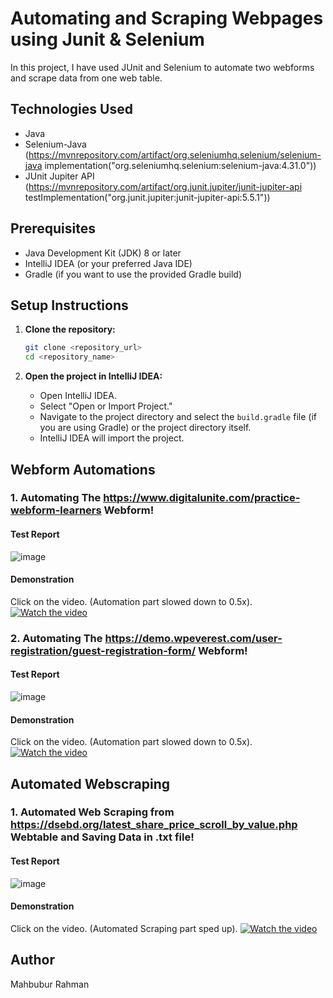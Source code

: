 # Automating and Scraping Webpages using Junit & Selenium 
In this project, I have used JUnit and Selenium to automate two webforms and scrape data from one web table. 

## Technologies Used

 * Java
 * Selenium-Java (https://mvnrepository.com/artifact/org.seleniumhq.selenium/selenium-java
implementation("org.seleniumhq.selenium:selenium-java:4.31.0"))
 * JUnit Jupiter API (https://mvnrepository.com/artifact/org.junit.jupiter/junit-jupiter-api
testImplementation("org.junit.jupiter:junit-jupiter-api:5.5.1"))

 ## Prerequisites

 * Java Development Kit (JDK) 8 or later
 * IntelliJ IDEA (or your preferred Java IDE)
 * Gradle (if you want to use the provided Gradle build)

## Setup Instructions

 1.  **Clone the repository:**

     ```bash
     git clone <repository_url>
     cd <repository_name>
     ```

 2.  **Open the project in IntelliJ IDEA:**

     * Open IntelliJ IDEA.
     * Select "Open or Import Project."
     * Navigate to the project directory and select the `build.gradle` file (if you are using Gradle) or the project directory itself.
     * IntelliJ IDEA will import the project.


## Webform Automations 

### 1. Automating The https://www.digitalunite.com/practice-webform-learners Webform!
#### Test Report 
![image](https://github.com/user-attachments/assets/fdf3fb09-de0f-4f59-90b9-b0b837112270)
#### Demonstration 
Click on the video. (Automation part slowed down to 0.5x). 
[![Watch the video](https://github.com/raadxrahman/JunitAutomation/blob/master/src/test/resources/Demonstration/img.png)](https://youtu.be/_ZRsSk_uDWA)


### 2. Automating The https://demo.wpeverest.com/user-registration/guest-registration-form/ Webform!
#### Test Report 
![image](https://github.com/user-attachments/assets/895a72bc-58d7-426c-ae36-ed3a7e0dd322)
#### Demonstration 
Click on the video. (Automation part slowed down to 0.5x). 
[![Watch the video](https://github.com/raadxrahman/JunitAutomation/blob/master/src/test/resources/Demonstration/img_1.png)](https://youtu.be/TqxrcQxnhMI)


## Automated Webscraping
### 1. Automated Web Scraping from https://dsebd.org/latest_share_price_scroll_by_value.php Webtable and Saving Data in .txt file!
#### Test Report 
![image](https://github.com/user-attachments/assets/4f756a1a-6167-4c8c-bc8c-326810f325e4)
#### Demonstration 
Click on the video. (Automated Scraping part sped up).
[![Watch the video](https://github.com/raadxrahman/JunitAutomation/blob/master/src/test/resources/Demonstration/img_2.png)]( https://youtu.be/XFc1viAzUvk)

##  Author

Mahbubur Rahman

